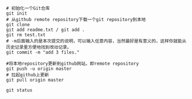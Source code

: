 
    # 初始化一个Git仓库
    git init 
    # 从github remote repository下载一个git repository到本地
    git clone 
    git add readme.txt / git add .
    git rm test.txt
    # -m后面输入的是本次提交的说明，可以输入任意内容，当然最好是有意义的，这样你就能从历史记录里方便地找到改动记录。
    git commit -m "add 3 files."

    #将本地repository更新到github网站，即remote repository
    git push -u origin master
    # 拉起github上更新
    git pull origin master

    git status
